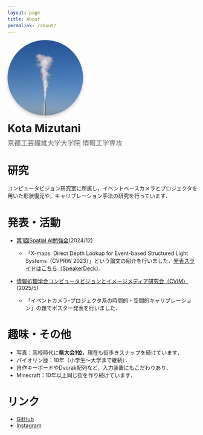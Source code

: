 ```yaml
---
layout: page
title: About
permalink: /about/
---
```


<div class="profile-container">
  <img src="/assets/img/about/mizzk_pic.jpg" alt="プロフィール画像" class="profile-image">
  <div class="profile-info">
    <h2>Kota Mizutani</h2>
    <p>京都工芸繊維大学大学院 情報工学専攻</p>
  </div>
</div>


# 研究
コンピュータビジョン研究室に所属し，イベントベースカメラとプロジェクタを用いた形状復元や，キャリブレーション手法の研究を行っています．

# 発表・活動
- [第1回Spatial AI勉強会](https://sainetwork.connpass.com/event/337780/)(2024/12)
    - 「X-maps: Direct Depth Lookup for Event-based Structured Light Systems（CVPRW 2023）」という論文の紹介を行いました．[発表スライドはこちら（SpeakerDeck）](https://speakerdeck.com/spatial_ai_network/x-maps-direct-depth-lookup-for-event-based-structured-light-systems)．

- [情報処理学会コンピュータビジョンとイメージメディア研究会（CVIM）](https://cvim.ipsj.or.jp/index.php?id=cvim242p)(2025/5)
    - 「イベントカメラ-プロジェクタ系の時間的・空間的キャリブレーション」の題でポスター発表を行いました．


# 趣味・その他
- 写真：高校時代に**県大会1位**，現在も街歩きスナップを続けています．
- バイオリン歴：10年（小学生〜大学まで継続）．
- 自作キーボードやDvorak配列など，入力装置にもこだわりあり．
  <!-- - [キーボードについて](/keyboard/)で詳しく紹介しています． -->
- Minecraft：10年以上同じ街を作り続けています．  
  <!-- - [Minecraft: 街の10年史](/minecraft/)で紹介しています． -->



# リンク
- [GitHub](https://github.com/mizzk)
- [Instagram](https://instagram.com/mizzcreate)

<style>
.profile-container {
  display: flex;
  align-items: center;
  margin-bottom: 2rem;
  flex-wrap: wrap;
}

.profile-image {
  width: 200px;
  height: 200px;
  border-radius: 50%; /* 丸く切り抜く */
  object-fit: cover; /* 画像のアスペクト比を維持 */
  /* border: 4px solid #3498db; 青い枠線 */
  box-shadow: 0 4px 8px rgba(0, 0, 0, 0.2); /* 影をつける */
  margin-right: 2rem;
  margin-bottom: 1rem;
}

.profile-info {
  flex: 1;
  min-width: 300px;
}

.profile-info h2 {
  margin-top: 0;
  margin-bottom: 0.5rem;
  font-size: 1.8rem;
}

.profile-info p {
  margin: 0;
  color: #666;
  font-size: 1.1rem;
}

/* レスポンシブ対応 */
@media (max-width: 768px) {
  .profile-container {
    flex-direction: column;
    align-items: flex-start;
  }
  
  .profile-image {
    margin-right: 0;
    margin-bottom: 1.5rem;
  }
}
</style>
